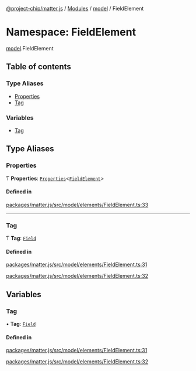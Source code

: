 [@project-chip/matter.js](../README.md) / [Modules](../modules.md) / [model](model.md) / FieldElement

# Namespace: FieldElement

[model](model.md).FieldElement

## Table of contents

### Type Aliases

- [Properties](model.FieldElement.md#properties)
- [Tag](model.FieldElement.md#tag)

### Variables

- [Tag](model.FieldElement.md#tag-1)

## Type Aliases

### Properties

Ƭ **Properties**: [`Properties`](model.BaseElement.md#properties)\<[`FieldElement`](../interfaces/model.FieldElement-1.md)\>

#### Defined in

[packages/matter.js/src/model/elements/FieldElement.ts:33](https://github.com/project-chip/matter.js/blob/c0d55745d5279e16fdfaa7d2c564daa31e19c627/packages/matter.js/src/model/elements/FieldElement.ts#L33)

___

### Tag

Ƭ **Tag**: [`Field`](../enums/model.ElementTag.md#field)

#### Defined in

[packages/matter.js/src/model/elements/FieldElement.ts:31](https://github.com/project-chip/matter.js/blob/c0d55745d5279e16fdfaa7d2c564daa31e19c627/packages/matter.js/src/model/elements/FieldElement.ts#L31)

[packages/matter.js/src/model/elements/FieldElement.ts:32](https://github.com/project-chip/matter.js/blob/c0d55745d5279e16fdfaa7d2c564daa31e19c627/packages/matter.js/src/model/elements/FieldElement.ts#L32)

## Variables

### Tag

• **Tag**: [`Field`](../enums/model.ElementTag.md#field)

#### Defined in

[packages/matter.js/src/model/elements/FieldElement.ts:31](https://github.com/project-chip/matter.js/blob/c0d55745d5279e16fdfaa7d2c564daa31e19c627/packages/matter.js/src/model/elements/FieldElement.ts#L31)

[packages/matter.js/src/model/elements/FieldElement.ts:32](https://github.com/project-chip/matter.js/blob/c0d55745d5279e16fdfaa7d2c564daa31e19c627/packages/matter.js/src/model/elements/FieldElement.ts#L32)
